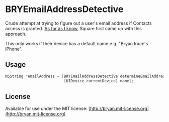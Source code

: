 # BRYEmailAddressDetective

Crude attempt at trying to figure out a user's email address if Contacts access is granted. [As far as I know](http://www.quora.com/Square-Inc-1/How-does-Square-know-my-name-in-their-apps-registration-process), Square first came up with this approach.

This only works if their device has a default name e.g. "Bryan Irace's iPhone".

## Usage

```objectivec
NSString *emailAddress = [BRYEmailAddressDetective determineEmailAddress:
                          [UIDevice currentDevice].name];
```

## License
Available for use under the MIT license: [http://bryan.mit-license.org](http://bryan.mit-license.org)
